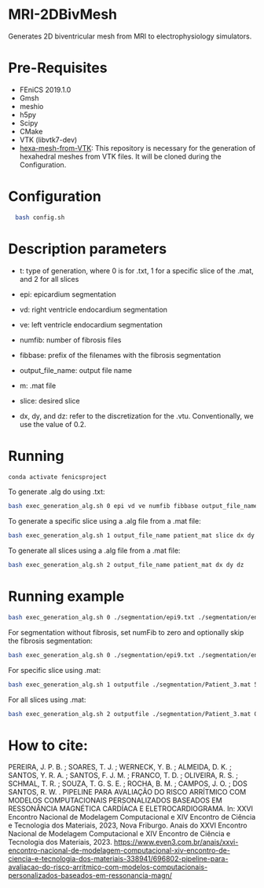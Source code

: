 # MRI-2DBivMesh
Generates 2D biventricular mesh from MRI to electrophysiology simulators.

# Pre-Requisites

  - FEniCS 2019.1.0
  - Gmsh
  - meshio
  - h5py 
  - Scipy
  - CMake
  - VTK (libvtk7-dev)
  - [hexa-mesh-from-VTK](https://github.com/rsachetto/hexa-mesh-from-VTK.git): This repository is necessary for the generation of hexahedral meshes from VTK files. It will be cloned during the Configuration.
  
# Configuration
  ```sh
    bash config.sh
  ```

# Description parameters
  - t: type of generation, where 0 is for .txt, 1 for a specific slice of the .mat, and 2 for all slices

  - epi: epicardium segmentation

  - vd: right ventricle endocardium segmentation

  - ve: left ventricle endocardium segmentation

  - numfib: number of fibrosis files

  - fibbase: prefix of the filenames with the fibrosis segmentation
  
  - output_file_name: output file name

  - m: .mat file

  - slice: desired slice

  - dx, dy, and dz: refer to the discretization for the .vtu. Conventionally, we use the value of 0.2.
# Running


```sh
conda activate fenicsproject
```
To generate .alg do using .txt:
```sh
bash exec_generation_alg.sh 0 epi vd ve numfib fibbase output_file_name dx dy dz
```
To generate a specific slice using a .alg file from a .mat file:
```sh
bash exec_generation_alg.sh 1 output_file_name patient_mat slice dx dy dz
```
To generate all slices using a .alg file from a .mat file:
```sh
bash exec_generation_alg.sh 2 output_file_name patient_mat dx dy dz
```

# Running example
```sh
bash exec_generation_alg.sh 0 ./segmentation/epi9.txt ./segmentation/endoVD9.txt ./segmentation/endoVE9.txt 3 ./segmentation/fibr9_ output_file 0.2 0.2 0.2
```
For segmentation without fibrosis, set numFib to zero and optionally skip the fibrosis segmentation:
```sh
bash exec_generation_alg.sh 0 ./segmentation/epi9.txt ./segmentation/endoVD9.txt ./segmentation/endoVE9.txt 0 output_file 0.2 0.2 0.2
```
For specific slice using .mat:
```sh
bash exec_generation_alg.sh 1 outputfile ./segmentation/Patient_3.mat 5 0.2 0.2 0.2
```
For all slices using .mat:
```sh
bash exec_generation_alg.sh 2 outputfile ./segmentation/Patient_3.mat 0.2 0.2 0.2
```

# How to cite:

PEREIRA, J. P. B. ; SOARES, T. J. ; WERNECK, Y. B. ; ALMEIDA, D. K. ; SANTOS, Y. R. A. ; SANTOS, F. J. M. ; FRANCO, T. D. ; OLIVEIRA, R. S. ; SCHMAL, T. R. ; SOUZA, T. G. S. E. ; ROCHA, B. M. ; CAMPOS, J. O. ; DOS SANTOS, R. W. . PIPELINE PARA AVALIAÇÃO DO RISCO ARRÍTMICO COM MODELOS COMPUTACIONAIS PERSONALIZADOS BASEADOS EM RESSONÂNCIA MAGNÉTICA CARDÍACA E ELETROCARDIOGRAMA. In: XXVI Encontro Nacional de Modelagem Computacional e XIV Encontro de Ciência e Tecnologia dos Materiais, 2023, Nova Friburgo. Anais do XXVI Encontro Nacional de Modelagem Computacional e XIV Encontro de Ciência e Tecnologia dos Materiais, 2023.
https://www.even3.com.br/anais/xxvi-encontro-nacional-de-modelagem-computacional-xiv-encontro-de-ciencia-e-tecnologia-dos-materiais-338941/696802-pipeline-para-avaliacao-do-risco-arritmico-com-modelos-computacionais-personalizados-baseados-em-ressonancia-magn/